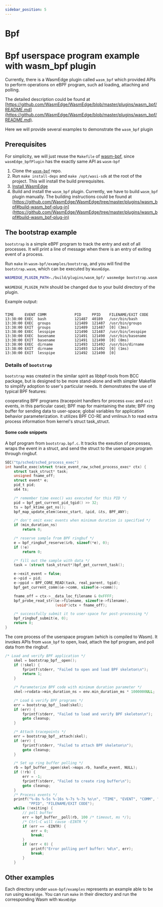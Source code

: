 ```yaml
---
sidebar_position: 5
---
```


# Bpf

# Bpf userspace program example with wasm_bpf plugin

Currently, there is a WasmEdge plugin called `wasm_bpf` which provided APIs to perform operations on eBPF program, such ad loading, attaching and polling.

The detailed description could be found at [https://github.com/WasmEdge/WasmEdge/blob/master/plugins/wasm_bpf/README.md](https://github.com/WasmEdge/WasmEdge/blob/master/plugins/wasm_bpf/README.md).

Here we will provide several examples to demonstrate the `wasm_bpf` plugin

## Prerequisites

For simplicity, we will just reuse the `Makefile` of [wasm-bpf](https://github.com/eunomia-bpf/wasm-bpf), since `wasmEdge_bpfPlugin` has the exactly same API as `wasm-bpf`

1. Clone the [`wasm-bpf`](https://github.com/eunomia-bpf/wasm-bpf) repo.
2. Run `make install-deps` and `make /opt/wasi-sdk` at the root of the project. This will install the build prerequisites.
3. [Install WasmEdge](../build-and-run/install)
4. Build and install the `wasm_bpf` plugin. Currently, we have to build `wasm_bpf` plugin manually. The building instructions could be found at [https://github.com/WasmEdge/WasmEdge/tree/master/plugins/wasm_bpf#build-wasm_bpf-plug-in](https://github.com/WasmEdge/WasmEdge/tree/master/plugins/wasm_bpf#build-wasm_bpf-plug-in)

## The bootstrap example

`bootstrap` is a simple eBPF program to track the entry and exit of all processes. It will print a line of message when there is an entry of exiting event of a process.

Run `make` in `wasm-bpf/examples/bootstrap`, and you will find the `bootstrap.wasm`, which can be executed by `WasmEdge`.

```bash
WASMEDGE_PLUGIN_PATH=./build/plugins/wasm_bpf/ wasmedge bootstrap.wasm
```

`WASMEDGE_PLUGIN_PATH` should be changed due to your build directory of the plugin.

Example output:

```

TIME     EVENT COMM             PID     PPID    FILENAME/EXIT CODE
13:38:00 EXEC  bash             121487  40189   /usr/bin/bash
13:38:00 EXEC  groups           121489  121487  /usr/bin/groups
13:38:00 EXIT  groups           121489  121487  [0] (3ms)
13:38:00 EXEC  lesspipe         121490  121487  /usr/bin/lesspipe
13:38:00 EXEC  basename         121491  121490  /usr/bin/basename
13:38:00 EXIT  basename         121491  121490  [0] (8ms)
13:38:00 EXEC  dirname          121493  121492  /usr/bin/dirname
13:38:00 EXIT  dirname          121493  121492  [0] (1ms)
13:38:00 EXIT  lesspipe         121492  121490  [0]
```

### Details of `bootstrap`

`bootstrap` was created in the similar spirit as libbpf-tools from BCC package, but is designed to be more stand-alone and with simpler Makefile to simplify adoption to user's particular needs. It demonstrates the use of typical BPF features:

cooperating BPF programs (tracepoint handlers for process `exec` and `exit` events, in this particular case); BPF map for maintaining the state; BPF ring buffer for sending data to user-space; global variables for application behavior parameterization. it utilizes BPF CO-RE and vmlinux.h to read extra process information from kernel's struct task_struct.

#### Some code snippets

A bpf program from `bootstrap.bpf.c`. It tracks the exeution of processes, wraps the event in a struct, and send the struct to the userspace program through ringbuf.

```c
SEC("tp/sched/sched_process_exec")
int handle_exec(struct trace_event_raw_sched_process_exec* ctx) {
    struct task_struct* task;
    unsigned fname_off;
    struct event* e;
    pid_t pid;
    u64 ts;

    /* remember time exec() was executed for this PID */
    pid = bpf_get_current_pid_tgid() >> 32;
    ts = bpf_ktime_get_ns();
    bpf_map_update_elem(&exec_start, &pid, &ts, BPF_ANY);

    /* don't emit exec events when minimum duration is specified */
    if (min_duration_ns)
        return 0;

    /* reserve sample from BPF ringbuf */
    e = bpf_ringbuf_reserve(&rb, sizeof(*e), 0);
    if (!e)
        return 0;

    /* fill out the sample with data */
    task = (struct task_struct*)bpf_get_current_task();

    e->exit_event = false;
    e->pid = pid;
    e->ppid = BPF_CORE_READ(task, real_parent, tgid);
    bpf_get_current_comm(&e->comm, sizeof(e->comm));

    fname_off = ctx->__data_loc_filename & 0xFFFF;
    bpf_probe_read_str(&e->filename, sizeof(e->filename),
                       (void*)ctx + fname_off);

    /* successfully submit it to user-space for post-processing */
    bpf_ringbuf_submit(e, 0);
    return 0;
}
```

The core process of the userspace program (which is compiled to Wasm). It invokes APIs from `wasm_bpf` to open, load, attach the bpf program, and poll data from the ringbuf.

```c
/* Load and verify BPF application */
    skel = bootstrap_bpf__open();
    if (!skel) {
        fprintf(stderr, "Failed to open and load BPF skeleton\n");
        return 1;
    }

    /* Parameterize BPF code with minimum duration parameter */
    skel->rodata->min_duration_ns = env.min_duration_ms * 1000000ULL;

    /* Load & verify BPF programs */
    err = bootstrap_bpf__load(skel);
    if (err) {
        fprintf(stderr, "Failed to load and verify BPF skeleton\n");
        goto cleanup;
    }

    /* Attach tracepoints */
    err = bootstrap_bpf__attach(skel);
    if (err) {
        fprintf(stderr, "Failed to attach BPF skeleton\n");
        goto cleanup;
    }

    /* Set up ring buffer polling */
    rb = bpf_buffer__open(skel->maps.rb, handle_event, NULL);
    if (!rb) {
        err = -1;
        fprintf(stderr, "Failed to create ring buffer\n");
        goto cleanup;
    }
    /* Process events */
    printf("%-8s %-5s %-16s %-7s %-7s %s\n", "TIME", "EVENT", "COMM", "PID",
           "PPID", "FILENAME/EXIT CODE");
    while (!exiting) {
        // poll buffer
        err = bpf_buffer__poll(rb, 100 /* timeout, ms */);
        /* Ctrl-C will cause -EINTR */
        if (err == -EINTR) {
            err = 0;
            break;
        }
        if (err < 0) {
            printf("Error polling perf buffer: %d\n", err);
            break;
        }
    }
```

## Other examples

Each directory under `wasm-bpf/examples` represents an example able to be run using `WasmEdge`. You can run `make` in their directory and run the corresponding Wasm with `WasmEdge`
